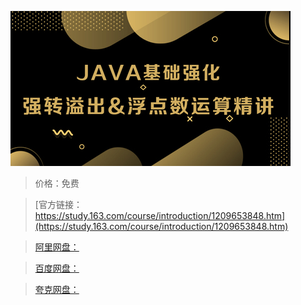 
![img](../../../assets/study163/free/7e82b1bf77864b3a8b59d53083907927.jpg)

> 价格：免费

> [官方链接：https://study.163.com/course/introduction/1209653848.htm](https://study.163.com/course/introduction/1209653848.htm)

> [阿里网盘：]()

> [百度网盘：]()

> [夸克网盘：]()
